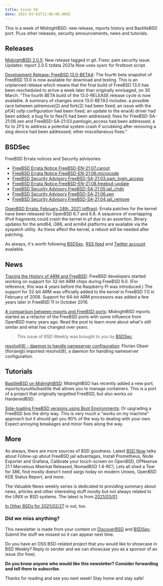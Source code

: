 ```yaml
---
title: Issue 58
date: 2021-03-03T12:00:00.000Z
---
```


This is a week of MidnightBSD: new release, mports history and BastilleBSD port. PLus other releases, security announcements, news and tutorials.

<!-- more -->

## Releases

[MidnightBSD 2.0.5](https://www.justjournal.com/users/mbsd/entry/33866?utm_source=bsdweekly): New release tagged in git. Fixes: pam security issue. Updates: mport 2.0.5 tzdata 2021a Now uses sysrc for firstboot script.

[Development Release: FreeBSD 13.0-BETA4](https://distrowatch.com/?newsid=11168&utm_source=bsdweekly): The fourth beta snapshot of FreeBSD 13.0 is now available for download and testing. This is an unplanned release which means that the final build of FreeBSD 13.0 has been rescheduled to arrive a week later than originally envisaged, on 30 March. "The fourth BETA build of the 13.0-RELEASE release cycle is now available. A summary of changes since 13.0-BETA3 includes: a possible race between jailremove(2) and fork(2) had been fixed; an issue with the pf(4) osfp configuration had been fixed; an update to the ena(4) driver had been added; a bug fix to flex(1) had been addressed; fixes for FreeBSD-SA-21:06.xen and FreeBSD-SA-21:03.pamlogin_access had been addressed; a fix to ZFS to address a potential system crash if scrubbing after removing a slog device had been addressed; other miscellaneous fixes."

## BSDSec

FreeBSD Errata notices and Security advisories:

- [FreeBSD Errata Notice FreeBSD-EN-21:07.caroot](https://bsdsec.net/articles/freebsd-announce-freebsd-errata-notice-freebsd-en-21-07-caroot)
- [FreeBSD Errata Notice FreeBSD-EN-21:06.microcode](https://bsdsec.net/articles/freebsd-announce-freebsd-errata-notice-freebsd-en-21-06-microcode)
- [FreeBSD Security Advisory FreeBSD-SA-21:03.pam_login_access](https://bsdsec.net/articles/freebsd-announce-freebsd-security-advisory-freebsd-sa-21-03-pam_login_access)
- [FreeBSD Errata Notice FreeBSD-EN-21:08.freebsd-update](https://bsdsec.net/articles/freebsd-announce-freebsd-errata-notice-freebsd-en-21-08-freebsd-update)
- [FreeBSD Security Advisory FreeBSD-SA-21:05.jail_chdir](https://bsdsec.net/articles/freebsd-announce-freebsd-security-advisory-freebsd-sa-21-05-jail_chdir)
- [FreeBSD Security Advisory FreeBSD-SA-21:06.xen](https://bsdsec.net/articles/freebsd-announce-freebsd-security-advisory-freebsd-sa-21-06-xen)
- [FreeBSD Security Advisory FreeBSD-SA-21:04.jail_remove](https://bsdsec.net/articles/freebsd-announce-freebsd-security-advisory-freebsd-sa-21-04-jail_remove)

[OpenBSD Errata: February 24th, 2021 (pffrag)](https://bsdsec.net/articles/openbsd-errata-february-24th-2021-pffrag?utm_source=bsdweekly): Errata patches for the kernel have been released for OpenBSD 6.7 and 6.8. A sequence of overlapping IPv4 fragments could crash the kernel in pf due to an assertion. Binary updates for the amd64, i386, and arm64 platforms are available via the syspatch utility. As these affect the kernel, a reboot will be needed after patching.

As always, it's worth following [BSDSec](https://bsdsec.net). [RSS feed](https://bsdsec.net/articles.atom) and [Twitter account](https://twitter.com/bsdsec) available.

## News

[Tracing the History of ARM and FreeBSD](https://klarasystems.com/articles/tracing-the-history-of-arm-and-freebsd/?utm_source=bsdweekly): FreeBSD developers started working on support for 32-bit ARM chips during FreeBSD 6.0. (For reference, this was 4 years before the Raspberry Pi was introduced.) The support for 32-bit ARM was officially added to the kernel in FreeBSD 7.0 in February of 2008. Support for 64-bit ARM processors was added a few years later in FreeBSD 11 in October 2016.

[A comparison between mports and FreeBSD ports](https://www.justjournal.com/users/mbsd/entry/33870?utm_source=bsdweekly): MidnightBSD mports started as a refactor of the FreeBSD ports with some influence from OpenBSD many years ago. Read the post to learn more about what's still similar and what has changed over years.

> This issue of BSD Weekly was brought to you by [BSDSec](https://bsdsec.net/).

[resolvd(8) - daemon to handle nameserver configuration](https://undeadly.org/cgi?action=article;sid=20210225084959&utm_source=bsdweekly): Florian Obser (florian@) imported resolvd(8), a daemon for handling nameserver configuration.

## Tutorials

[BastilleBSD on MidnightBSD](https://www.justjournal.com/users/mbsd/entry/33869?utm_source=bsdweekly): MidnightBSD has recently added a new port, mports/sysutils/bastille that allows you to manage containers. This is a port of a project that originally targetted FreeBSD, but also works on HardenedBSD.

[Side-loading FreeBSD versions using Boot Environments](https://people.freebsd.org/~dch/posts/2021-02-23-sideloading-freebsd.html?utm_source=bsdweekly): Or upgrading a FreeBSD box the dirty way. This is very much a “works on my machine” approach but it should get you 90% of the way to dealing with your own. Expect annoying breakages and minor fixes along the way.

## More

As always, there are more sources of BSD goodness. Latest [BSD Now](https://www.bsdnow.tv/391?utm_source=bsdweekly) talks about Follow-up about FreeBSD jail advantages, Install Prometheus, Node Exporter and Grafana, Calibrate your touch-screen on OpenBSD, OPNsense 21.1 Marvelous Meerkat Released, NomadBSD 1.4-RC1, Lets all shed a Tear for 386, find mostly doesn't need xargs today on modern Unixes, OpenBSD KDE Status Report, and more.

The Valuable News weekly series is dedicated to providing summary about news, articles and other interesting stuff mostly but not always related to the UNIX or BSD systems. The latest is from [2021/03/01](https://vermaden.wordpress.com/2021/03/01/valuable-news-2021-03-01/?utm_source=bsdweekly).

[In Other BSDs for 2021/02/27](https://www.dragonflydigest.com/2021/02/27/25479.html?utm_source=bsdweekly) is out, too.

### Did we miss anything?

This newsletter is made from your content on [DiscoverBSD](https://discoverbsd.com) and [BSDSec](https://bsdsec.net). Submit the stuff we missed so it can appear next time.

Do you have an OSS BSD-related project that you would like to showcase in BSD Weekly? Reply to sender and we can showcase you as a sponsor of an issue (for free).

**Do you know anyone who would like this newsletter? Consider forwarding and tell them to subscribe.**

Thanks for reading and see you next week! Stay home and stay safe!
